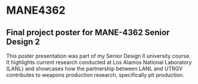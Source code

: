 # MANE4362

## Final project poster for MANE-4362 Senior Design 2

This poster presentation was part of my Senior Design II university course. It highlights current research conducted at Los Alamos National Laboratory (LANL) and showcases how the partnership between LANL and UTRGV contributes to weapons production research, specifically pit production.
